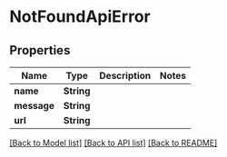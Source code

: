 # NotFoundApiError

## Properties

Name | Type | Description | Notes
------------ | ------------- | ------------- | -------------
**name** | **String** |  | 
**message** | **String** |  | 
**url** | **String** |  | 

[[Back to Model list]](../README.md#documentation-for-models) [[Back to API list]](../README.md#documentation-for-api-endpoints) [[Back to README]](../README.md)


